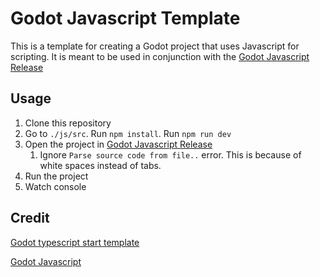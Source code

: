 # Godot Javascript Template

This is a template for creating a Godot project that uses Javascript for scripting. It is meant to be used in conjunction with the [Godot Javascript Release][Godot Javascript Release]

## Usage

1. Clone this repository
2. Go to `./js/src`. Run `npm install`. Run `npm run dev`
3. Open the project in [Godot Javascript Release][Godot Javascript Release]
   1. Ignore `Parse source code from file..` error. This is because of white spaces instead of tabs.
4. Run the project
5. Watch console

## Credit

[Godot typescript start template](https://github.com/citizenll/godot-typescript-starter)

[Godot Javascript](https://github.com/Geequlim/ECMAScript)

<!-- Links Used through document -->

[Godot Javascript Release]: https://github.com/Geequlim/ECMAScript/releases/tag/v0.0.17
